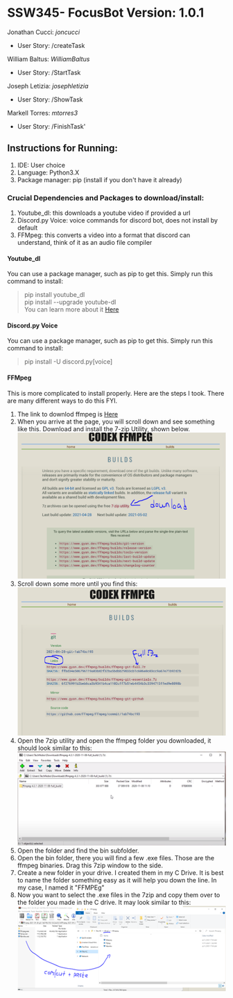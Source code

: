 # SSW345- FocusBot Version: 1.0.1  

Jonathan Cucci: *joncucci*
- User Story: /createTask

William Baltus: *WilliamBaltus*
- User Story: /StartTask

Joseph Letizia: *josephletizia*
- User Story: /ShowTask

Markell Torres: *mtorres3*
- User Story: /FinishTask'


## Instructions for Running:

1. IDE: User choice  
2. Language: Python3.X  
3. Package manager: pip (install if you don't have it already)

### Crucial Dependencies and Packages to download/install:

1. Youtube_dl: this downloads a youtube video if provided a url
2. Discord.py Voice: voice commands for discord bot, does not install by default
3. FFMpeg: this converts a video into a format that discord can understand, think of it as an audio file compiler

#### Youtube_dl  
You can use a package manager, such as pip to get this. Simply run this command to install:
> pip install youtube_dl  
> pip install --upgrade youtube-dl  
You can learn more about it [Here](https://pypi.org/project/youtube_dl/)    

#### Discord.py Voice  
You can use a package manager, such as pip to get this. Simply run this command to install:
> pip install -U discord.py[voice]  

#### FFMpeg 
This is more complicated to install properly. Here are the steps I took. There are many different ways to do this FYI. 
1. The link to downlod ffmpeg is [Here](https://www.gyan.dev/ffmpeg/builds/)
2. When you arrive at the page, you will scroll down and see something like this. Download and install the 7-zip Utility, shown below.
  ![FFMpeg home page](7zip-ffmpeg.PNG)  
3. Scroll down some more until you find this:  
  ![FFMpeg full download link](full-ffmpeg.PNG)  
4. Open the 7zip utility and open the ffmpeg folder you downloaded, it should look similar to this:
  ![7zip-open download](7zip-open.PNG)
5. Open the folder and find the bin subfolder. 
6. Open the bin folder, there you will find a few .exe files. Those are the ffmpeg binaries. Drag this 7zip window to the side. 
7. Create a new folder in your drive. I created them in my C Drive. It is best to name the folder something easy as it will help you down the line. In my case, I named it "FFMPEg"
8. Now you want to select the .exe files in the 7zip and copy them over to the folder you made in the C drive. It may look similar to this:
  ![7zip .exe to C drive](copy-ffmpeg.PNG)
 

